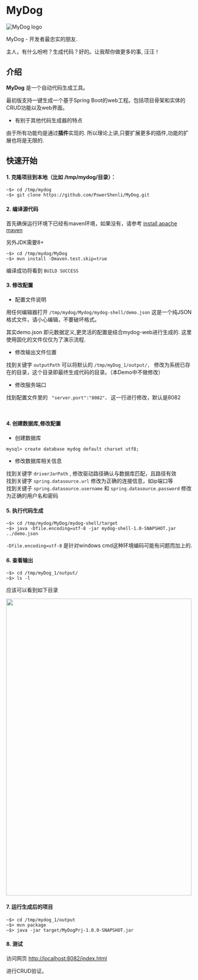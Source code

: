 # MyDog

![MyDog logo](https://raw.githubusercontent.com/PowerShenli/MyDog/master/mydog-doc/src/main/resources/mydog.ico)

MyDog - 开发者最忠实的朋友.

主人，有什么吩咐？生成代码？好的。让我帮你做更多的事, 汪汪！

## 介绍
**MyDog** 是一个自动代码生成工具。

最初版支持一键生成一个基于Spring Boot的web工程。包括项目骨架和实体的CRUD功能以及web界面。

  * 有别于其他代码生成器的特点
  
由于所有功能均是通过**插件**实现的. 所以理论上讲,只要扩展更多的插件,功能的扩展也将是无限的.


## 快速开始

#### 1. 克隆项目到本地（比如 /tmp/mydog/目录）：

```
~$> cd /tmp/mydog
~$> git clone https://github.com/PowerShenli/MyDog.git
```

#### 2. 编译源代码

首先确保运行环境下已经有maven环境，如果没有，请参考 [install apache maven](http://maven.apache.org/install.html)

另外JDK需要8+

```
~$> cd /tmp/mydog/MyDog
~$> mvn install -Dmaven.test.skip=true
```
编译成功将看到 ``BUILD SUCCESS`` 

#### 3. 修改配置

* 配置文件说明
  
用任何编辑器打开 ``/tmp/mydog/Mydog/mydog-shell/demo.json``
这是一个纯JSON格式文件，请小心编辑，不要破坏格式。

其实demo.json 即元数据定义,更灵活的配置是结合mydog-web进行生成的. 
这里使用固化的文件仅仅为了演示流程.
<br/>

  * 修改输出文件位置

找到关键字 ``outputPath``
可以将默认的 ``/tmp/myDog_1/output/, `` 修改为系统已存在的目录，这个目录即最终生成代码的目录。（本Demo中不做修改）
<br/>

  * 修改服务端口

找到配置文件里的 `` "server.port":"8082"，`` 这一行进行修改，默认是8082

<br/>


#### 4. 创建数据库,修改配置
  * 创建数据库

```
mysql> create database mydog default charset utf8;
```

  * 修改数据库相关信息
  
找到关键字 ``driverJarPath`` , 修改驱动路径确认与数据库匹配，且路径有效<br/>
找到关键字 ``spring.datasource.url`` 修改为正确的连接信息，如ip端口等<br/>
找到关键子 ``spring.datasource.username`` 和 ``spring.datasource.password`` 修改为正确的用户名和密码<br/>


#### 5. 执行代码生成

```
~$> cd /tmp/mydog/MyDog/mydog-shell/target
~$> java -Dfile.encoding=utf-8 -jar mydog-shell-1.0-SNAPSHOT.jar ../demo.json
```

 ``-Dfile.encoding=utf-8`` 是针对windows cmd这种环境编码可能有问题而加上的.

#### 6. 查看输出

```
~$> cd /tmp/myDog_1/output/
~$> ls -l
```
应该可以看到如下目录

<img src="https://raw.githubusercontent.com/PowerShenli/MyDog/master/mydog-doc/src/main/resources/mydog-shell_1.png" width="500" height="800"/>

#### 7. 运行生成后的项目

```
~$> cd /tmp/mydog_1/output
~$> mvn package
~$> java -jar target/MyDogPrj-1.0.0-SNAPSHOT.jar
```

#### 8. 测试

访问网页 [http://localhost:8082/index.html](http://localhost:8082/index.html)

进行CRUD验证。
